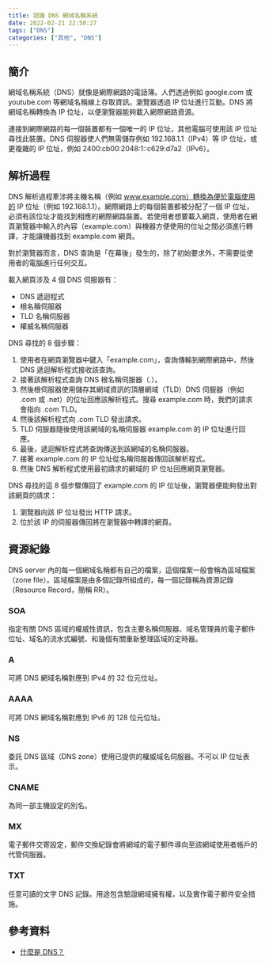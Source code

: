 ```yaml
---
title: 認識 DNS 網域名稱系統
date: 2022-02-21 22:58:27
tags: ["DNS"]
categories: ["其他", "DNS"]
---
```


## 簡介

網域名稱系統（DNS）就像是網際網路的電話簿。人們透過例如 google.com 或 youtube.com 等網域名稱線上存取資訊。瀏覽器透過 IP 位址進行互動。DNS 將網域名稱轉換為 IP 位址，以便瀏覽器能夠載入網際網路資源。

連接到網際網路的每一個裝置都有一個唯一的 IP 位址，其他電腦可使用該 IP 位址尋找此裝置。DNS 伺服器使人們無需儲存例如 192.168.1.1（IPv4）等 IP 位址，或更複雜的 IP 位址，例如 2400:cb00:2048:1::c629:d7a2（IPv6）。

## 解析過程

DNS 解析過程牽涉將主機名稱（例如 www.example.com）轉換為便於電腦使用的 IP 位址（例如 192.168.1.1）。網際網路上的每個裝置都被分配了一個 IP 位址，必須有該位址才能找到相應的網際網路裝置。若使用者想要載入網頁，使用者在網頁瀏覽器中輸入的內容（example.com）與機器方便使用的位址之間必須進行轉譯，才能讓機器找到 example.com 網頁。

對於瀏覽器而言，DNS 查詢是「在幕後」發生的，除了初始要求外，不需要從使用者的電腦進行任何交互。

載入網頁涉及 4 個 DNS 伺服器有：

- DNS 遞迴程式
- 根名稱伺服器
- TLD 名稱伺服器
- 權威名稱伺服器

DNS 尋找的 8 個步驟：

1. 使用者在網頁瀏覽器中鍵入「example.com」，查詢傳輸到網際網路中，然後 DNS 遞迴解析程式接收該查詢。
2. 接著該解析程式查詢 DNS 根名稱伺服器（.）。
3. 然後根伺服器使用儲存其網域資訊的頂層網域（TLD）DNS 伺服器（例如 .com 或 .net）的位址回應該解析程式。搜尋 example.com 時，我們的請求會指向 .com TLD。
4. 然後該解析程式向 .com TLD 發出請求。
5. TLD 伺服器隨後使用該網域的名稱伺服器 example.com 的 IP 位址進行回應。
6. 最後，遞迴解析程式將查詢傳送到該網域的名稱伺服器。
7. 接著 example.com 的 IP 位址從名稱伺服器傳回該解析程式。
8. 然後 DNS 解析程式使用最初請求的網域的 IP 位址回應網頁瀏覽器。

DNS 尋找的這 8 個步驟傳回了 example.com 的 IP 位址後，瀏覽器便能夠發出對該網頁的請求：

1. 瀏覽器向該 IP 位址發出 HTTP 請求。
2. 位於該 IP 的伺服器傳回將在瀏覽器中轉譯的網頁。

## 資源紀錄

DNS server 內的每一個網域名稱都有自己的檔案，這個檔案一般會稱為區域檔案（zone file）。區域檔案是由多個記錄所組成的，每一個記錄稱為資源記錄（Resource Record，簡稱 RR）。

### SOA

指定有關 DNS 區域的權威性資訊，包含主要名稱伺服器、域名管理員的電子郵件位址、域名的流水式編號、和幾個有關重新整理區域的定時器。

### A

可將 DNS 網域名稱對應到 IPv4 的 32 位元位址。

### AAAA

可將 DNS 網域名稱對應到 IPv6 的 128 位元位址。

### NS

委託 DNS 區域（DNS zone）使用已提供的權威域名伺服器。不可以 IP 位址表示。

### CNAME

為同一部主機設定的別名。

### MX

電子郵件交寄設定，郵件交換紀錄會將網域的電子郵件導向至該網域使用者帳戶的代管伺服器。

### TXT

任意可讀的文字 DNS 記錄。用途包含驗證網域擁有權，以及實作電子郵件安全措施。

## 參考資料

- [什麼是 DNS？](https://www.cloudflare.com/zh-tw/learning/dns/what-is-dns/)
